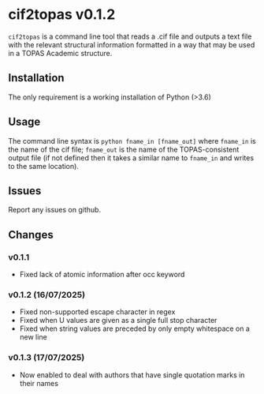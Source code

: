 # cif2topas v0.1.2
`cif2topas` is a command line tool that reads a .cif file and outputs a text file with the relevant structural information formatted in a way that may be used in a TOPAS Academic structure.
## Installation
The only requirement is a working installation of Python (>3.6)
## Usage
The command line syntax is
```python fname_in [fname_out]```
where `fname_in` is the name of the cif file; `fname_out` is the name of the TOPAS-consistent output file (if not defined then it takes a similar name to `fname_in` and writes to the same location).
## Issues
Report any issues on github.
## Changes
### v0.1.1
- Fixed lack of atomic information after occ keyword
### v0.1.2 (16/07/2025)
- Fixed non-supported escape character in regex
- Fixed when U values are given as a single full stop character
- Fixed when string values are preceded by only empty whitespace on a new line
### v0.1.3 (17/07/2025)
- Now enabled to deal with authors that have single quotation marks in their names